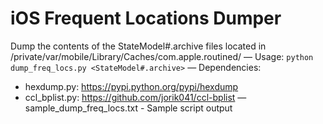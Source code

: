 # iOS Frequent Locations Dumper
Dump the contents of the StateModel#.archive files located in /private/var/mobile/Library/Caches/com.apple.routined/
—
Usage:
`python dump_freq_locs.py <StateModel#.archive>`
—
Dependencies:      
* hexdump.py: https://pypi.python.org/pypi/hexdump    * ccl_bplist.py: https://github.com/jorik041/ccl-bplist
—
sample_dump_freq_locs.txt - Sample script output
 

